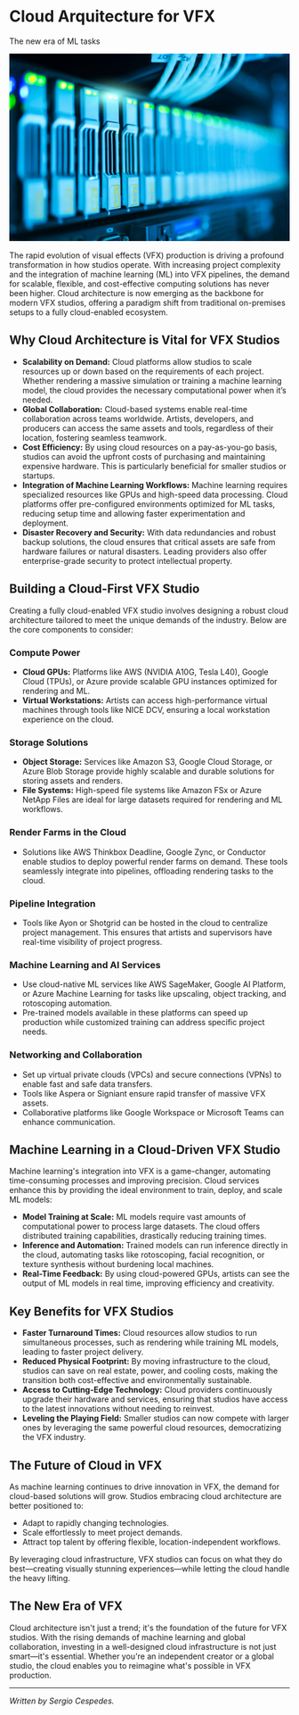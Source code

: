 <h1>Cloud Arquitecture for VFX</h1>
<p class="subtitle">The new era of ML tasks</p>

<img src="../assets/cloud2.jpg" alt="Cloud Computing" class="blog-image">

<p>The rapid evolution of visual effects (VFX) production is driving a profound transformation in how studios operate. With increasing project complexity and the integration of machine learning (ML) into VFX pipelines, the demand for scalable, flexible, and cost-effective computing solutions has never been higher. Cloud architecture is now emerging as the backbone for modern VFX studios, offering a paradigm shift from traditional on-premises setups to a fully cloud-enabled ecosystem.</p>

<h2>Why Cloud Architecture is Vital for VFX Studios</h2>
<ul>
    <li><strong>Scalability on Demand:</strong> Cloud platforms allow studios to scale resources up or down based on the requirements of each project. Whether rendering a massive simulation or training a machine learning model, the cloud provides the necessary computational power when it’s needed.</li>
    <li><strong>Global Collaboration:</strong> Cloud-based systems enable real-time collaboration across teams worldwide. Artists, developers, and producers can access the same assets and tools, regardless of their location, fostering seamless teamwork.</li>
    <li><strong>Cost Efficiency:</strong> By using cloud resources on a pay-as-you-go basis, studios can avoid the upfront costs of purchasing and maintaining expensive hardware. This is particularly beneficial for smaller studios or startups.</li>
    <li><strong>Integration of Machine Learning Workflows:</strong> Machine learning requires specialized resources like GPUs and high-speed data processing. Cloud platforms offer pre-configured environments optimized for ML tasks, reducing setup time and allowing faster experimentation and deployment.</li>
    <li><strong>Disaster Recovery and Security:</strong> With data redundancies and robust backup solutions, the cloud ensures that critical assets are safe from hardware failures or natural disasters. Leading providers also offer enterprise-grade security to protect intellectual property.</li>
</ul>

<h2>Building a Cloud-First VFX Studio</h2>
<p>Creating a fully cloud-enabled VFX studio involves designing a robust cloud architecture tailored to meet the unique demands of the industry. Below are the core components to consider:</p>

<h3>Compute Power</h3>
<ul>
    <li><strong>Cloud GPUs:</strong> Platforms like AWS (NVIDIA A10G, Tesla L40), Google Cloud (TPUs), or Azure provide scalable GPU instances optimized for rendering and ML.</li>
    <li><strong>Virtual Workstations:</strong> Artists can access high-performance virtual machines through tools like NICE DCV, ensuring a local workstation experience on the cloud.</li>
</ul>

<h3>Storage Solutions</h3>
<ul>
    <li><strong>Object Storage:</strong> Services like Amazon S3, Google Cloud Storage, or Azure Blob Storage provide highly scalable and durable solutions for storing assets and renders.</li>
    <li><strong>File Systems:</strong> High-speed file systems like Amazon FSx or Azure NetApp Files are ideal for large datasets required for rendering and ML workflows.</li>
</ul>

<h3>Render Farms in the Cloud</h3>
<ul>
    <li>Solutions like AWS Thinkbox Deadline, Google Zync, or Conductor enable studios to deploy powerful render farms on demand. These tools seamlessly integrate into pipelines, offloading rendering tasks to the cloud.</li>
</ul>

<h3>Pipeline Integration</h3>
<ul>
    <li>Tools like Ayon or Shotgrid can be hosted in the cloud to centralize project management. This ensures that artists and supervisors have real-time visibility of project progress.</li>
</ul>

<h3>Machine Learning and AI Services</h3>
<ul>
    <li>Use cloud-native ML services like AWS SageMaker, Google AI Platform, or Azure Machine Learning for tasks like upscaling, object tracking, and rotoscoping automation.</li>
    <li>Pre-trained models available in these platforms can speed up production while customized training can address specific project needs.</li>
</ul>

<h3>Networking and Collaboration</h3>
<ul>
    <li>Set up virtual private clouds (VPCs) and secure connections (VPNs) to enable fast and safe data transfers.</li>
    <li>Tools like Aspera or Signiant ensure rapid transfer of massive VFX assets.</li>
    <li>Collaborative platforms like Google Workspace or Microsoft Teams can enhance communication.</li>
</ul>

<h2>Machine Learning in a Cloud-Driven VFX Studio</h2>
<p>Machine learning's integration into VFX is a game-changer, automating time-consuming processes and improving precision. Cloud services enhance this by providing the ideal environment to train, deploy, and scale ML models:</p>
<ul>
    <li><strong>Model Training at Scale:</strong> ML models require vast amounts of computational power to process large datasets. The cloud offers distributed training capabilities, drastically reducing training times.</li>
    <li><strong>Inference and Automation:</strong> Trained models can run inference directly in the cloud, automating tasks like rotoscoping, facial recognition, or texture synthesis without burdening local machines.</li>
    <li><strong>Real-Time Feedback:</strong> By using cloud-powered GPUs, artists can see the output of ML models in real time, improving efficiency and creativity.</li>
</ul>

<h2>Key Benefits for VFX Studios</h2>
<ul>
    <li><strong>Faster Turnaround Times:</strong> Cloud resources allow studios to run simultaneous processes, such as rendering while training ML models, leading to faster project delivery.</li>
    <li><strong>Reduced Physical Footprint:</strong> By moving infrastructure to the cloud, studios can save on real estate, power, and cooling costs, making the transition both cost-effective and environmentally sustainable.</li>
    <li><strong>Access to Cutting-Edge Technology:</strong> Cloud providers continuously upgrade their hardware and services, ensuring that studios have access to the latest innovations without needing to reinvest.</li>
    <li><strong>Leveling the Playing Field:</strong> Smaller studios can now compete with larger ones by leveraging the same powerful cloud resources, democratizing the VFX industry.</li>
</ul>

<h2>The Future of Cloud in VFX</h2>
<p>As machine learning continues to drive innovation in VFX, the demand for cloud-based solutions will grow. Studios embracing cloud architecture are better positioned to:</p>
<ul>
    <li>Adapt to rapidly changing technologies.</li>
    <li>Scale effortlessly to meet project demands.</li>
    <li>Attract top talent by offering flexible, location-independent workflows.</li>
</ul>
<p>By leveraging cloud infrastructure, VFX studios can focus on what they do best—creating visually stunning experiences—while letting the cloud handle the heavy lifting.</p>

<h2>The New Era of VFX</h2>
<p>Cloud architecture isn't just a trend; it's the foundation of the future for VFX studios. With the rising demands of machine learning and global collaboration, investing in a well-designed cloud infrastructure is not just smart—it's essential. Whether you're an independent creator or a global studio, the cloud enables you to reimagine what's possible in VFX production.</p>

---
<p><em>Written by Sergio Cespedes.</em></p>